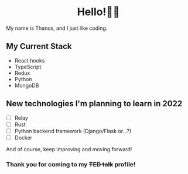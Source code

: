 
<h1 align='center'>Hello!👋😊</h1>

<p>My name is Thanos, and I just like coding.</p>

<h2>My Current Stack</h2>
<ul>
  <li>React hooks</li>
  <li>TypeScript</li>
  <li>Redux</li>
  <li>Python</li>
  <li>MongoDB</li>
</ul>


<h2>New technologies I'm planning to learn in 2022</h2>

- [ ] Relay
- [ ] Rust
- [ ] Python backend framework (Django/Flask or...?)
- [ ] Docker

<p>And of course, keep improving and moving forward!</p>

  
<h3>Thank you for coming to my <s>TED talk</s> profile!</h3>

